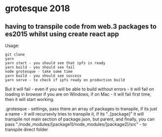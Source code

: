 # grotesque 2018

## having to transpile code from web.3 packages to es2015 whilst using create react app

Usage:
```
git clone
yarn
yarn start - you should see that ipfs is ready
yarn build - you should see fail
node grotesque - take some time
yarn build - you should see success
yarn serve - to check if ipfs ready on production build
```

But it will fail - even if you will be able to build without errors - it will fail on loading in browser if you are on Windows, if on Mac - it will fail first time, then it will start working.

.grotesque - settings, pass there an array of packages to transpile, if its just a name - it will recursevly tries to transpile it, if its "..[package]" it will transpile not main section of package.json, but parent, and finally, you can pass "./node_modules/[package1]/node_modules/[package2]/src" - to transpile direct folder